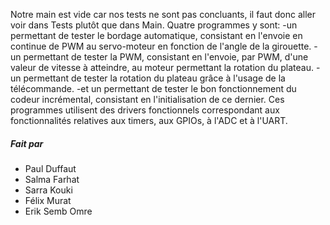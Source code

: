 Notre main est vide car nos tests ne sont pas concluants, il faut donc aller voir dans Tests plutôt que dans Main. Quatre programmes y sont: -un permettant de tester le bordage automatique, consistant en l'envoie en continue de PWM au servo-moteur en fonction de l'angle de la girouette.
-un permettant de tester la PWM, consistant en l'envoie, par PWM, d'une valeur de vitesse à atteindre, au moteur permettant la rotation du plateau.
-un permettant de tester la rotation du plateau grâce à l'usage de la télécommande.
-et un permettant de tester le bon fonctionnement du codeur incrémental, consistant en l'initialisation de ce dernier.
Ces programmes utilisent des drivers fonctionnels correspondant aux fonctionnalités relatives aux timers, aux GPIOs, à l'ADC et à l'UART.


##### Fait par
 - Paul Duffaut
 - Salma Farhat
 - Sarra Kouki
 - Félix Murat
 - Erik Semb Omre


